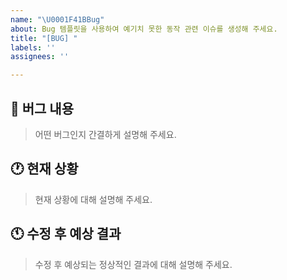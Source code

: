 ```yaml
---
name: "\U0001F41BBug"
about: Bug 템플릿을 사용하여 예기치 못한 동작 관련 이슈를 생성해 주세요.
title: "[BUG] "
labels: ''
assignees: ''

---
```


## 🐛 버그 내용

> 어떤 버그인지 간결하게 설명해 주세요.

## 🕐 현재 상황

> 현재 상황에 대해 설명해 주세요.

## 🕚 수정 후 예상 결과

> 수정 후 예상되는 정상적인 결과에 대해 설명해 주세요.
